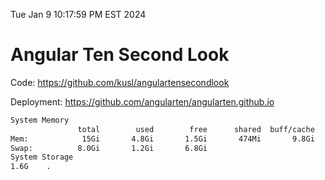 Tue Jan  9 10:17:59 PM EST 2024

# Angular Ten Second Look

Code: https://github.com/kusl/angulartensecondlook

Deployment: https://github.com/angularten/angularten.github.io

```bash
System Memory
               total        used        free      shared  buff/cache   available
Mem:            15Gi       4.8Gi       1.5Gi       474Mi       9.8Gi        10Gi
Swap:          8.0Gi       1.2Gi       6.8Gi
System Storage
1.6G	.
```
